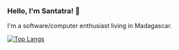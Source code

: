 ### Hello, I'm Santatra! 👋
I'm a software/computer enthusiast living in Madagascar.

[![Top Langs](https://github-readme-stats.vercel.app/api/top-langs/?username=HarimbolaSantatra&theme=tokyonight&layout=compact)](https://github.com/HarimbolaSantatra)
